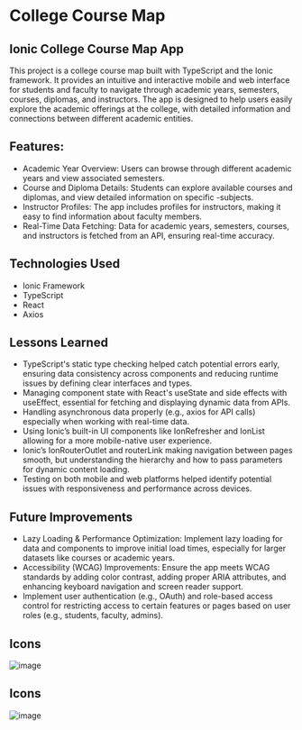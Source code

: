 # College Course Map 

## Ionic College Course Map App
This project is a college course map built with TypeScript and the Ionic framework. It provides an intuitive and interactive mobile and web interface for students and faculty to navigate through academic years, semesters, courses, diplomas, and instructors. The app is designed to help users easily explore the academic offerings at the college, with detailed information and connections between different academic entities.

## Features:
- Academic Year Overview: Users can browse through different academic years and view associated semesters.
- Course and Diploma Details: Students can explore available courses and diplomas, and view detailed information on specific -subjects.
- Instructor Profiles: The app includes profiles for instructors, making it easy to find information about faculty members.
- Real-Time Data Fetching: Data for academic years, semesters, courses, and instructors is fetched from an API, ensuring real-time accuracy.

## Technologies Used
- Ionic Framework
- TypeScript
- React
- Axios

## Lessons Learned
- TypeScript's static type checking helped catch potential errors early, ensuring data consistency across components and reducing runtime issues by defining clear interfaces and types.
- Managing component state with React's useState and side effects with useEffect, essential for fetching and displaying dynamic data from APIs.
- Handling asynchronous data properly (e.g., axios for API calls) especially when working with real-time data.
- Using Ionic’s built-in UI components like IonRefresher and IonList allowing for a more mobile-native user experience.
- Ionic’s IonRouterOutlet and routerLink making navigation between pages smooth, but understanding the hierarchy and how to pass parameters for dynamic content loading.
- Testing on both mobile and web platforms helped identify potential issues with responsiveness and performance across devices.

## Future Improvements
- Lazy Loading & Performance Optimization: Implement lazy loading for data and components to improve initial load times, especially for larger datasets like courses or academic years.
- Accessibility (WCAG) Improvements: Ensure the app meets WCAG standards by adding color contrast, adding proper ARIA attributes, and enhancing keyboard navigation and screen reader support.
- Implement user authentication (e.g., OAuth) and role-based access control for restricting access to certain features or pages based on user roles (e.g., students, faculty, admins).

## Icons
![image](https://github.com/user-attachments/assets/8603d551-fcac-4d85-9889-ad2b1ae2a215)




















## Icons
![image](https://github.com/user-attachments/assets/64b03fb7-f0fc-4b6c-bdb5-bf3ad224afc7)
